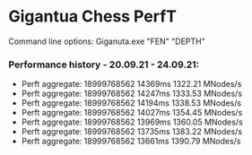 # Gigantua Chess PerfT

Command line options:
Giganuta.exe "FEN" "DEPTH"


### Performance history - 20.09.21 - 24.09.21:
 - Perft aggregate: 18999768562 14369ms 1322.21 MNodes/s
 - Perft aggregate: 18999768562 14247ms 1333.53 MNodes/s
 - Perft aggregate: 18999768562 14194ms 1338.53 MNodes/s
 - Perft aggregate: 18999768562 14027ms 1354.45 MNodes/s
 - Perft aggregate: 18999768562 13969ms 1360.05 MNodes/s
 - Perft aggregate: 18999768562 13735ms 1383.22 MNodes/s
 - Perft aggregate: 18999768562 13661ms 1390.79 MNodes/s



<!--
**Gigantua/Gigantua** is a ✨ _special_ ✨ repository because its `README.md` (this file) appears on your GitHub profile.

Here are some ideas to get you started:

- 🔭 I’m currently working on ...
- 🌱 I’m currently learning ...
- 👯 I’m looking to collaborate on ...
- 🤔 I’m looking for help with ...
- 💬 Ask me about ...
- 📫 How to reach me: ...
- 😄 Pronouns: ...
- ⚡ Fun fact: ...
-->
